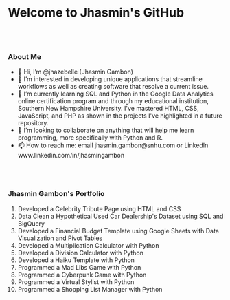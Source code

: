 
<h1>Welcome to Jhasmin's GitHub</h1>

<br></br>

<h3>About Me</h3>
<body>
  
    
  <ul>
<li>👋 Hi, I’m @jhazebelle (Jhasmin Gambon) </li>
<li>👀 I’m interested in developing unique applications that streamline workflows as well as creating software that resolve a current issue.</li>
<li>🌱 I’m currently learning SQL and Python in the Google Data Analytics online certification program and through my educational institution, Southern New Hampshire University. I've mastered HTML, CSS, JavaScript, and PHP as shown in the projects I've highlighted in a  future repository.</li>
<li>💞️ I’m looking to collaborate on anything that will help me learn programming, more specifically with Python and R.</li>
<li>📫 How to reach me: email jhasmin.gambon@snhu.com or LinkedIn www.linkedin.com/in/jhasmingambon</li>
  </ul>
    

</body>

<br></br>
<h3>Jhasmin Gambon's Portfolio</h3>

1. Developed a Celebrity Tribute Page using HTML and CSS
2. Data Clean a Hypothetical Used Car Dealership's Dataset using SQL and BigQuery
3. Developed a Financial Budget Template using Google Sheets with Data Visualization and Pivot Tables
4. Developed a Multiplication Calculator with Python
5. Developed a Division Calculator with Python
6. Developed a Haiku Template with Python
7. Programmed a Mad Libs Game with Python
8. Programmed a Cyberpunk Game with Python
9. Programmed a Virtual Stylist with Python
10. Programmed a Shopping List Manager with Python

    

<!---
ninetails-us/ninetails-us is a ✨ special ✨ repository because its `README.md` (this file) appears on your GitHub profile.
You can click the Preview link to take a look at your changes.
--->

